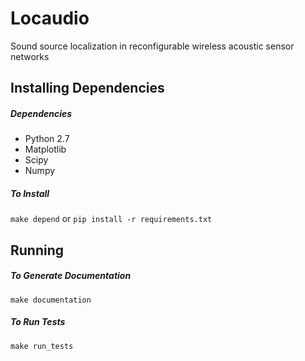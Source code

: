 Locaudio
========
Sound source localization in reconfigurable wireless acoustic sensor networks

## Installing Dependencies
##### Dependencies
- Python 2.7
- Matplotlib
- Scipy
- Numpy

##### To Install
`make depend` or `pip install -r requirements.txt`

## Running
##### To Generate Documentation
`make documentation`

##### To Run Tests
`make run_tests`

